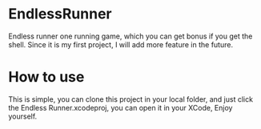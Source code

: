 EndlessRunner
=============

Endless runner one running game, which you can get bonus if you get the shell.  Since it is my first project, I will add more feature in the future.

How  to use
=============
This is simple, you can clone this project in your local folder, and just click the Endless Runner.xcodeproj, you can open it in your XCode, Enjoy yourself.

